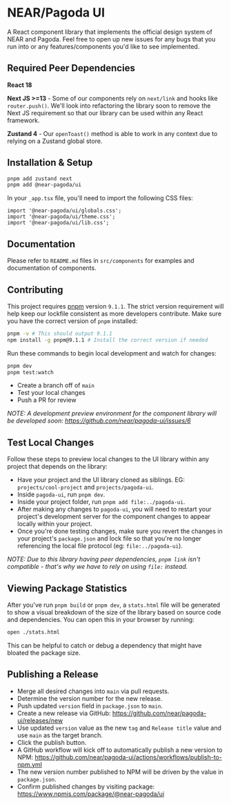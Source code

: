 # NEAR/Pagoda UI

A React component library that implements the official design system of NEAR and Pagoda. Feel free to open up new issues for any bugs that you run into or any features/components you'd like to see implemented.

## Required Peer Dependencies

**React 18**

**Next JS >=13** - Some of our components rely on `next/link` and hooks like `router.push()`. We'll look into refactoring the library soon to remove the Next JS requirement so that our library can be used within any React framework.

**Zustand 4** - Our `openToast()` method is able to work in any context due to relying on a Zustand global store.

## Installation & Setup

```bash
pnpm add zustand next
pnpm add @near-pagoda/ui
```

In your `_app.tsx` file, you'll need to import the following CSS files:

```tsx
import '@near-pagoda/ui/globals.css';
import '@near-pagoda/ui/theme.css';
import '@near-pagoda/ui/lib.css';
```

## Documentation

Please refer to `README.md` files in `src/components` for examples and documentation of components.

## Contributing

This project requires [pnpm](https://pnpm.io/installation) version `9.1.1`. The strict version requirement will help keep our lockfile consistent as more developers contribute. Make sure you have the correct version of `pnpm` installed:

```bash
pnpm -v # This should output 9.1.1
npm install -g pnpm@9.1.1 # Install the correct version if needed
```

Run these commands to begin local development and watch for changes:

```bash
pnpm dev
pnpm test:watch
```

- Create a branch off of `main`
- Test your local changes
- Push a PR for review

_NOTE: A development preview environment for the component library will be developed soon: https://github.com/near/pagoda-ui/issues/6_

## Test Local Changes

Follow these steps to preview local changes to the UI library within any project that depends on the library:

- Have your project and the UI library cloned as siblings. EG: `projects/cool-project` and `projects/pagoda-ui`.
- Inside `pagoda-ui`, run `pnpm dev`.
- Inside your project folder, run `pnpm add file:../pagoda-ui`.
- After making any changes to `pagoda-ui`, you will need to restart your project's development server for the component changes to appear locally within your project.
- Once you're done testing changes, make sure you revert the changes in your project's `package.json` and lock file so that you're no longer referencing the local file protocol (eg: `file:../pagoda-ui`).

_NOTE: Due to this library having peer dependencies, `pnpm link` isn't compatible - that's why we have to rely on using `file:` instead._

## Viewing Package Statistics

After you've run `pnpm build` or `pnpm dev`, a `stats.html` file will be generated to show a visual breakdown of the size of the library based on source code and dependencies. You can open this in your browser by running:

```bash
open ./stats.html
```

This can be helpful to catch or debug a dependency that might have bloated the package size.

## Publishing a Release

- Merge all desired changes into `main` via pull requests.
- Determine the version number for the new release.
- Push updated `version` field in `package.json` to `main`.
- Create a new release via GitHub: https://github.com/near/pagoda-ui/releases/new
- Use updated `version` value as the new `tag` and `Release title` value and use `main` as the target branch.
- Click the publish button.
- A GitHub workflow will kick off to automatically publish a new version to NPM: https://github.com/near/pagoda-ui/actions/workflows/publish-to-npm.yml
- The new version number published to NPM will be driven by the value in `package.json`.
- Confirm published changes by visiting package: https://www.npmjs.com/package/@near-pagoda/ui
